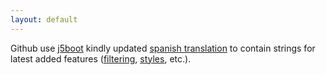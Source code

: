 ```yaml
---
layout: default
---
```


Github use [j5boot](https://github.com/j5boot) kindly updated [spanish translation](/features/spanish.html) to contain strings for latest added features ([filtering](/features/archive-filtering.html), [styles](/features/archive-styling.html), etc.).